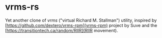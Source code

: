 # vrms-rs

Yet another clone of *vrms* ("virtual Richard M. Stallman") utility, inspired by [https://github.com/dextero/vrms-rpm](vrms-rpm) project by Suve and the [https://transitiontech.ca/random/RIIR](RIIR movement).
